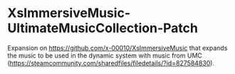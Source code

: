 # XsImmersiveMusic-UltimateMusicCollection-Patch
 Expansion on https://github.com/x-00010/XsImmersiveMusic that expands the music to be used in the dynamic system with music from UMC (https://steamcommunity.com/sharedfiles/filedetails/?id=827584830).
